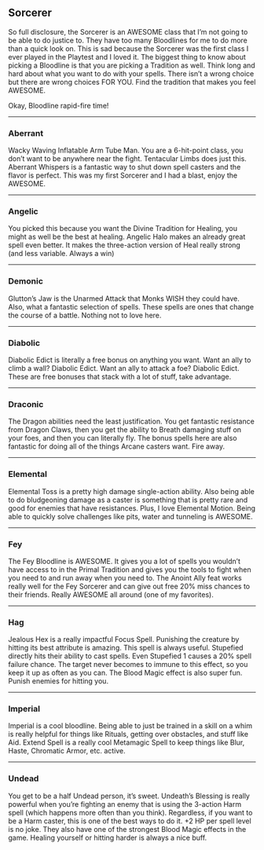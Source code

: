 ## Sorcerer

So full disclosure, the Sorcerer is an AWESOME class that I’m not going to be able to do justice to. They have too many Bloodlines for me to do more than a quick look on. This is sad because the Sorcerer was the first class I ever played in the Playtest and I loved it. The biggest thing to know about picking a Bloodline is that you are picking a Tradition as well. Think long and hard about what you want to do with your spells. There isn’t a wrong choice but there are wrong choices FOR YOU. Find the tradition that makes you feel AWESOME.

Okay, Bloodline rapid-fire time!

---

### Aberrant

Wacky Waving Inflatable Arm Tube Man. You are a 6-hit-point class, you don’t want to be anywhere near the fight. Tentacular Limbs does just this. Aberrant Whispers is a fantastic way to shut down spell casters and the flavor is perfect. This was my first Sorcerer and I had a blast, enjoy the AWESOME.

---

### Angelic

You picked this because you want the Divine Tradition for Healing, you might as well be the best at healing. Angelic Halo makes an already great spell even better. It makes the three-action version of Heal really strong (and less variable. Always a win)

---

### Demonic

Glutton’s Jaw is the Unarmed Attack that Monks WISH they could have. Also, what a fantastic selection of spells. These spells are ones that change the course of a battle. Nothing not to love here.

---

### Diabolic

Diabolic Edict is literally a free bonus on anything you want. Want an ally to climb a wall? Diabolic Edict. Want an ally to attack a foe? Diabolic Edict. These are free bonuses that stack with a lot of stuff, take advantage.

---

### Draconic

The Dragon abilities need the least justification. You get fantastic resistance from Dragon Claws, then you get the ability to Breath damaging stuff on your foes, and then you can literally fly. The bonus spells here are also fantastic for doing all of the things Arcane casters want. Fire away.

---

### Elemental

Elemental Toss is a pretty high damage single-action ability. Also being able to do bludgeoning damage as a caster is something that is pretty rare and good for enemies that have resistances. Plus, I love Elemental Motion. Being able to quickly solve challenges like pits, water and tunneling is AWESOME.

---

### Fey

The Fey Bloodline is AWESOME. It gives you a lot of spells you wouldn’t have access to in the Primal Tradition and gives you the tools to fight when you need to and run away when you need to. The Anoint Ally feat works really well for the Fey Sorcerer and can give out free 20% miss chances to their friends. Really AWESOME all around (one of my favorites).

---

### Hag

Jealous Hex is a really impactful Focus Spell. Punishing the creature by hitting its best attribute is amazing. This spell is always useful. Stupefied directly hits their ability to cast spells. Even Stupefied 1 causes a 20% spell failure chance. The target never becomes to immune to this effect, so you keep it up as often as you can. The Blood Magic effect is also super fun. Punish enemies for hitting you.

---

### Imperial

Imperial is a cool bloodline. Being able to just be trained in a skill on a whim is really helpful for things like Rituals, getting over obstacles, and stuff like Aid. Extend Spell is a really cool Metamagic Spell to keep things like Blur, Haste, Chromatic Armor, etc. active.

---

### Undead

You get to be a half Undead person, it’s sweet. Undeath’s Blessing is really powerful when you’re fighting an enemy that is using the 3-action Harm spell (which happens more often than you think). Regardless, if you want to be a Harm caster, this is one of the best ways to do it. +2 HP per spell level is no joke. They also have one of the strongest Blood Magic effects in the game. Healing yourself or hitting harder is always a nice buff.
